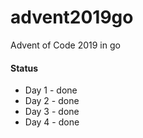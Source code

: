 # advent2019go
Advent of Code 2019 in go

#### Status

* Day 1 - done
* Day 2 - done
* Day 3 - done
* Day 4 - done